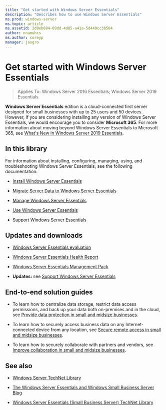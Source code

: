 ```yaml
---
title: "Get started with Windows Server Essentials"
description: "Describes how to use Windows Server Essentials"
ms.prod: windows-server
ms.topic: article
ms.assetid: 2d0eb084-09dd-4d85-a41a-5d449cc3b504
author: nnamuhcs
ms.author: coreyp
manager: jasgro
---
```


# Get started with Windows Server Essentials 

>Applies To: Windows Server 2016 Essentials; Windows Server 2019 Essentials

**Windows Server Essentials** edition is a cloud-connected first server designed for small businesses with up to 25 users and 50 devices. However, if you are considering installing any version of Windows Server Essentials, we would encourage you to consider **Microsoft 365**. For more information about moving beyond Windows Server Essentials to Microsoft 365, see [What's New in Windows Server 2019 Essentials](what-s-new-19.md).
  
## In this library  
 For information about installing, configuring, managing, using, and troubleshooting Windows Server Essentials, see the following documentation:  
  

-   [Install Windows Server Essentials](../install/Install-Windows-Server-Essentials.md)   
  
-   [Migrate Server Data to Windows Server Essentials](../migrate/Migrate-Server-Data-to-Windows-Server-Essentials.md)  
  
-   [Manage Windows Server Essentials](../manage/Manage-Windows-Server-Essentials.md)  
  
-   [Use Windows Server Essentials](../use/Use-Windows-Server-Essentials.md)  
  
-   [Support Windows Server Essentials](../support/Support-Windows-Server-Essentials.md)  
  
## Updates and downloads  
  
-   [Windows Server Essentials evaluation](https://technet.microsoft.com/evalcenter/dn205288.aspx?wt.mc_id=TEC_144_1_7)  
  
-   [Windows Server Essentials Health Report](https://www.microsoft.com/download/details.aspx?id=35565)  
  
-   [Windows Server Essentials Management Pack](https://www.microsoft.com/download/details.aspx?id=35560)  
 
  
-   **Updates:** see [Support Windows Server Essentials](../support/Support-Windows-Server-Essentials.md)  
  
## End-to-end solution guides  
  
-    To learn how to centralize data storage, restrict data access permissions, and back up your data both on-premises and in the cloud, see [Provide data protection in small and midsize businesses](https://technet.microsoft.com/library/dn582043.aspx).  
  
-    To learn how to securely access business data on any Internet-connected device from any location, see [Secure remote access in small and midsize businesses](https://technet.microsoft.com/library/dn629457.aspx).  
  
-    To learn how to securely collaborate with partners and vendors, see [Improve collaboration in small and midsize businesses](https://technet.microsoft.com/library/dn747893.aspx).  
  
## See also  
  
-   [Windows Server TechNet Library](https://technet.microsoft.com/library/bb625087.aspx)  
  
-   [The Windows Server Essentials and Windows Small Business Server Blog](https://blogs.technet.com/b/sbs/)  
  
-   [Windows Server Essentials (Small Business Server) TechNet Library](https://technet.microsoft.com/library/cc514417.aspx)
